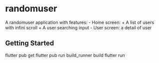 # randomuser

A randomuser application with features:
    - Home screen: 
      + A list of users with infini scroll
      + A user searching input
    - User screen: a detail of user

## Getting Started

  flutter pub get
  flutter pub run build_runner build
  flutter run
